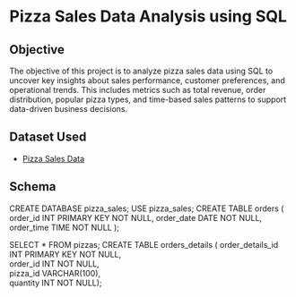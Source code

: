 # Pizza Sales Data Analysis using SQL

## Objective 

The objective of this project is to analyze pizza sales data using SQL to uncover key insights about sales performance, customer preferences, and operational trends. This includes metrics such as total revenue, order distribution, popular pizza types, and time-based sales patterns to support data-driven business decisions.

## Dataset Used
- <a href="https://github.com/Shrutikunwar9/Pizza-sales-sql-project/blob/main/pizza_sales%20(1).zip">Pizza Sales Data</a>

## Schema
CREATE DATABASE pizza_sales;
USE pizza_sales;
CREATE TABLE orders (
order_id INT PRIMARY KEY NOT NULL,
order_date DATE NOT NULL,
order_time TIME NOT NULL );

SELECT * FROM pizzas;
CREATE TABLE orders_details (
order_details_id INT PRIMARY KEY NOT NULL,	
order_id INT NOT NULL,	
pizza_id VARCHAR(100),	
quantity INT NOT NULL);

